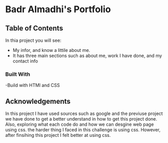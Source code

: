 # Badr Almadhi's Portfolio 

## Table of Contents 

In thia project you will see:
- My infor, and know a littile about me.
- It has three main sections such as about me, work I have done, and my contact info


### Built With

-Build with HTMl and CSS



## Acknowledgements

In this project I have used sources such as google and the previuse project we have done to get a better understand in how to get this project done.
Also, exploring what each code do and how we can desgine web page using css. the harder thing I faced in this challenge is using css. However, after finsihing this project I felt better at using css. 
